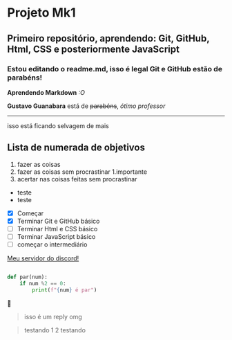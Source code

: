 # Projeto Mk1

## Primeiro repositório, aprendendo: Git, GitHub, Html, CSS e posteriormente JavaScript

### Estou editando o readme.md, isso é legal Git e GitHub estão de parabéns!

**Aprendendo Markdown** _:O_

**Gustavo Guanabara** está de ~~parabéns~~, _ótimo professor_

---

isso está ficando selvagem de mais

## Lista de numerada de objetivos

1. fazer as coisas
1. fazer as coisas sem procrastinar
   1.importante
1. acertar nas coisas feitas sem procrastinar

* teste
* teste

- [X] Começar
- [X] Terminar Git e GitHub básico
- [ ] Terminar Html e CSS básico
- [ ] Terminar JavaScript básico
- [ ] começar o intermediário

[Meu servidor do discord!](https://dsc.gg/rpts)

```python

def par(num):
    if num %2 == 0:
        print(f"{num} é par")

```

:vulcan_salute:

> isso é um reply omg

>testando 1 2 testando